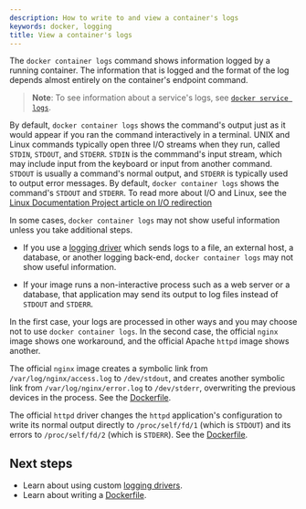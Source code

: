 ```yaml
---
description: How to write to and view a container's logs
keywords: docker, logging
title: View a container's logs
---
```


The `docker container logs` command shows information logged by a running container. The
information that is logged and the format of the log depends almost entirely on
the container's endpoint command.

> **Note**: To see information about a service's logs, see
> [`docker service logs`](engine/reference/commandline/service_logs.md).

By default, `docker container logs` shows the command's output just as it would appear if
you ran the command interactively in a terminal. UNIX and Linux commands
typically open three I/O streams when they run, called `STDIN`, `STDOUT`, and
`STDERR`. `STDIN` is the commmand's input stream, which may include input from
the keyboard or input from another command. `STDOUT` is usually a command's
normal output, and `STDERR` is typically used to output error messages. By
default, `docker container logs` shows the command's `STDOUT` and `STDERR`. To read more
about I/O and Linux, see the
[Linux Documentation Project article on I/O redirection](http://www.tldp.org/LDP/abs/html/io-redirection.html)

In some cases, `docker container logs` may not show useful information unless you take
additional steps.

- If you use a [logging driver](overview.md) which sends logs to a file, an
  external host, a database, or another logging back-end, `docker container logs` may not
  show useful information.

- If your image runs a non-interactive process such as a web server or a
  database, that application may send its output to log files instead of `STDOUT`
  and `STDERR`.

In the first case, your logs are processed in other ways and you may choose not
to use `docker container logs`. In the second case, the official `nginx` image shows one
workaround, and the official Apache `httpd` image shows another.

The official `nginx` image creates a symbolic link from
`/var/log/nginx/access.log` to `/dev/stdout`, and creates another symbolic link
from `/var/log/nginx/error.log` to `/dev/stderr`, overwriting the previous
devices in the process. See the
[Dockerfile](https://github.com/nginxinc/docker-nginx/blob/8921999083def7ba43a06fabd5f80e4406651353/mainline/jessie/Dockerfile#L21-L23).

The official `httpd` driver changes the `httpd` application's configuration to
write its normal output directly to `/proc/self/fd/1` (which is `STDOUT`) and
its errors to `/proc/self/fd/2` (which is `STDERR`). See the
[Dockerfile](https://github.com/docker-library/httpd/blob/b13054c7de5c74bbaa6d595dbe38969e6d4f860c/2.2/Dockerfile#L72-L75).

## Next steps

- Learn about using custom [logging drivers](overview.md).
- Learn about writing a [Dockerfile](/engine/reference/builder.md).
